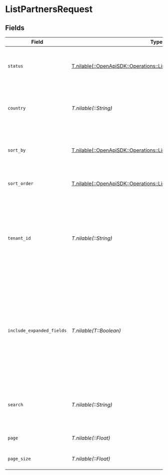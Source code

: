 # ListPartnersRequest


## Fields

| Field                                                                                                                                                                 | Type                                                                                                                                                                  | Required                                                                                                                                                              | Description                                                                                                                                                           | Example                                                                                                                                                               |
| --------------------------------------------------------------------------------------------------------------------------------------------------------------------- | --------------------------------------------------------------------------------------------------------------------------------------------------------------------- | --------------------------------------------------------------------------------------------------------------------------------------------------------------------- | --------------------------------------------------------------------------------------------------------------------------------------------------------------------- | --------------------------------------------------------------------------------------------------------------------------------------------------------------------- |
| `status`                                                                                                                                                              | [T.nilable(::OpenApiSDK::Operations::ListPartnersQueryParamStatus)](../../models/operations/listpartnersqueryparamstatus.md)                                          | :heavy_minus_sign:                                                                                                                                                    | A filter on the list based on the partner's `status` field.                                                                                                           | approved                                                                                                                                                              |
| `country`                                                                                                                                                             | *T.nilable(::String)*                                                                                                                                                 | :heavy_minus_sign:                                                                                                                                                    | A filter on the list based on the partner's `country` field.                                                                                                          | US                                                                                                                                                                    |
| `sort_by`                                                                                                                                                             | [T.nilable(::OpenApiSDK::Operations::ListPartnersQueryParamSortBy)](../../models/operations/listpartnersqueryparamsortby.md)                                          | :heavy_minus_sign:                                                                                                                                                    | The field to sort the partners by. The default is `saleAmount`.                                                                                                       | saleAmount                                                                                                                                                            |
| `sort_order`                                                                                                                                                          | [T.nilable(::OpenApiSDK::Operations::ListPartnersQueryParamSortOrder)](../../models/operations/listpartnersqueryparamsortorder.md)                                    | :heavy_minus_sign:                                                                                                                                                    | The sort order. The default is `desc`.                                                                                                                                | desc                                                                                                                                                                  |
| `tenant_id`                                                                                                                                                           | *T.nilable(::String)*                                                                                                                                                 | :heavy_minus_sign:                                                                                                                                                    | A case-sensitive filter on the list based on the partner's `tenantId` field. The value must be a string. Takes precedence over `search`.                              | 1K0NM7HCN944PEMZ3CQPH43H8                                                                                                                                             |
| `include_expanded_fields`                                                                                                                                             | *T.nilable(T::Boolean)*                                                                                                                                               | :heavy_minus_sign:                                                                                                                                                    | Whether to include stats fields on the partner (`clicks`, `leads`, `sales`, `saleAmount`, `commissions`, `netRevenue`). If false, those fields will be returned as 0. | true                                                                                                                                                                  |
| `search`                                                                                                                                                              | *T.nilable(::String)*                                                                                                                                                 | :heavy_minus_sign:                                                                                                                                                    | A search query to filter partners by name, email, or tenantId.                                                                                                        | john                                                                                                                                                                  |
| `page`                                                                                                                                                                | *T.nilable(::Float)*                                                                                                                                                  | :heavy_minus_sign:                                                                                                                                                    | The page number for pagination.                                                                                                                                       | 1                                                                                                                                                                     |
| `page_size`                                                                                                                                                           | *T.nilable(::Float)*                                                                                                                                                  | :heavy_minus_sign:                                                                                                                                                    | The number of items per page.                                                                                                                                         | 50                                                                                                                                                                    |